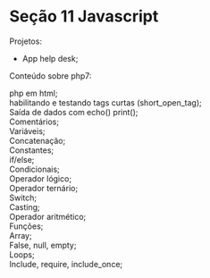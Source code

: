 # Seção 11 Javascript

Projetos:<br/>

- App help desk;<br/>

Conteúdo sobre php7:<br/>

php em html; <br/>
habilitando e testando tags curtas (short_open_tag); <br/>
Saída de dados com echo() print(); <br/>
Comentários; <br/>
Variáveis; <br/>
Concatenação; <br/>
Constantes; <br/>
if/else; <br/>
Condicionais; <br/>
Operador lógico;<br/>
Operador ternário;<br/>
Switch; <br/>
Casting; <br/>
Operador aritmético; <br/>
Funções; <br/>
Array; <br/>
False, null, empty; <br/>
Loops; <br/>
Include, require, include_once; <br/>